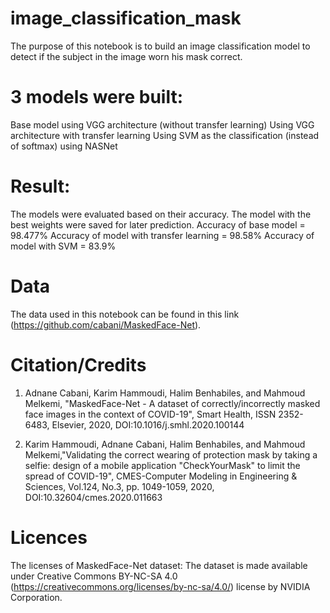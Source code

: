 # image_classification_mask
The purpose of this notebook is to build an image classification model to detect if the subject in the image worn his mask correct.

# 3 models were built:
Base model using VGG architecture (without transfer learning)
Using VGG architecture with transfer learning
Using SVM as the classification (instead of softmax) using NASNet

# Result:
The models were evaluated based on their accuracy. The model with the best weights were saved for later prediction.
Accuracy of base model = 98.477%
Accuracy of model with transfer learning = 98.58%
Accuracy of model with SVM = 83.9%

# Data
The data used in this notebook can be found in this link (https://github.com/cabani/MaskedFace-Net).

# Citation/Credits
1. Adnane Cabani, Karim Hammoudi, Halim Benhabiles, and Mahmoud Melkemi, "MaskedFace-Net - A dataset of correctly/incorrectly masked face images in the context of COVID-19", Smart Health, ISSN 2352-6483, Elsevier, 2020, DOI:10.1016/j.smhl.2020.100144

2. Karim Hammoudi, Adnane Cabani, Halim Benhabiles, and Mahmoud Melkemi,"Validating the correct wearing of protection mask by taking a selfie: design of a mobile application "CheckYourMask" to limit the spread of COVID-19", CMES-Computer Modeling in Engineering & Sciences, Vol.124, No.3, pp. 1049-1059, 2020, DOI:10.32604/cmes.2020.011663

# Licences
The licenses of MaskedFace-Net dataset: The dataset is made available under Creative Commons BY-NC-SA 4.0 (https://creativecommons.org/licenses/by-nc-sa/4.0/) license by NVIDIA Corporation.
